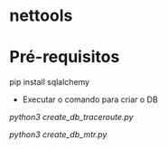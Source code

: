 # nettools

# Pré-requisitos

pip install sqlalchemy

* Executar o comando para criar o DB

*python3 create_db_traceroute.py*

*python3 create_db_mtr.py*
